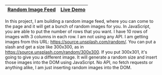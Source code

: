 ﻿| [Random Image Feed](https://github.com/lana-20/50Projects50Days/tree/main/RandomImageFeed) | [Live Demo](https://lana-20.github.io/random-image-feed/) |
|----|----|

In this project, I am building a random image feed, where you can come to the page and it will get a bunch of random images for you.
In JavaScript, you are able to put the number of rows that you want. I have 10 rows of images with 3 columns in each row.
I am not using any API. I am getting images from this URL: https://source.unsplash.com/random/.
You can put a slash and get a size like 300x300, as in https://source.unsplash.com/random/300x300.
If you put 300x301, it's going to give you a different image.
It will generate a random size and insert those images into the DOM using JavaScript.
No API, no fetch requests or anything alike, I am just inserting random images into the DOM.
